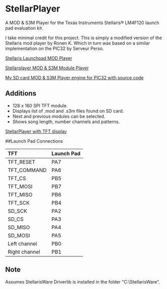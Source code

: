 # StellarPlayer

A MOD & S3M Player for the Texas Instruments Stellaris® LM4F120 launch pad evaluation kit.

I take minimal credit for this project. This is simply a modified version of the Stellaris mod player by Ronen K. 
Which in turn was based on a similar implementation on the PIC32 by Serveur Perso.

[Stellaris Launchpad MOD Player](http://mobile4dev.blogspot.de/2012/11/stellaris-launchpad-mod-player.html)

[Stellarplayer MOD & S3M Module Player](http://mobile4dev.blogspot.de/search/label/MOD%20Player)

[My SD card MOD & S3M Player engine for PIC32 with source code](https://www.youtube.com/watch?v=i3Yl0TISQBE)

## Additions

- 128 x 160 SPI TFT module.
- Displays list of .mod and .s3m files found on SD card.
- Next and previous modules can be selected.
- Shows song length, number channels and patterns.

[StellarPlayer with TFT display](https://www.youtube.com/watch?v=9vW0ljh3YDw)

##Launch Pad Connections

TFT             | Launch Pad
:----------------|:-----------
| TFT_RESET     | PA7 |
| TFT_COMMAND   | PA6 |
| TFT_CS        | PB5 |
| TFT_MOSI      | PB7	|			
| TFT_MISO      | PB6 |
| TFT_SCK       | PB4 |
| SD_SCK        | PA2 |
| SD_CS         | PA3 |
| SD_MISO       | PA4 |
| SD_MOSI       | PA5 |
| Left channel  | PB0 |
| Right channel | PB1 |

## Note

Assumes StellarisWare Driverlib is installed in the folder "C:\StellarisWare\".

